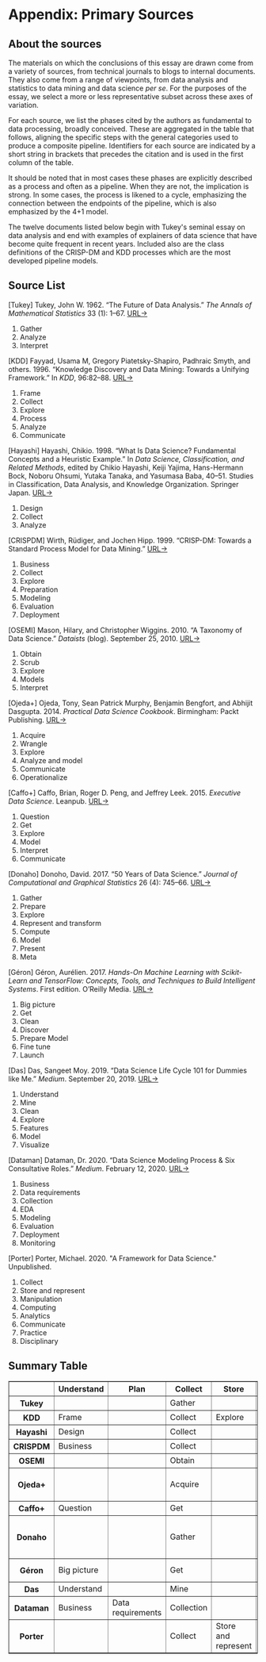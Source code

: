 # Appendix: Primary Sources

## About the sources

The materials on which the conclusions of this essay are drawn come from a variety of sources, from technical journals to blogs to internal documents. They also come from a range of viewpoints, from data analysis and statistics to data mining and data science _per se_. For the purposes of the essay, we select a more or less representative subset across these axes of variation. 

For each source, we list the phases cited by the authors as fundamental to data processing, broadly conceived. These are aggregated in the table that follows, aligning the specific steps with the general categories used to produce a composite pipeline. Identifiers for each source are indicated by a short string in brackets that precedes the citation and is used in the first column of the table.

It should be noted that in most cases these phases are explicitly described as a process and often as a pipeline. When they are not, the implication is strong. In some cases, the process is likened to a cycle, emphasizing the connection between the endpoints of the pipeline, which is also emphasized by the 4+1 model.

The twelve documents listed below begin with Tukey's seminal essay on data analysis and end with examples of explainers of data science that have become quite frequent in recent years. Included also are the class definitions of the CRISP-DM and KDD processes which are the most developed pipeline models.

## Source List

[Tukey] Tukey, John W. 1962. “The Future of Data Analysis.” _The Annals of Mathematical Statistics_ 33 (1): 1–67. [URL&rarr;](https://www.jstor.org/stable/2237638#metadata_info_tab_contents)

1. Gather	 	 	
1. Analyze	 	 	
1. Interpret	 	 	 

[KDD] Fayyad, Usama M, Gregory Piatetsky-Shapiro, Padhraic Smyth, and others. 1996. “Knowledge Discovery and Data Mining: Towards a Unifying Framework.” In _KDD_, 96:82–88. [URL&rarr;](https://www.aaai.org/Papers/KDD/1996/KDD96-014.pdf?utm_campaign=ml4devs-newsletter&utm_medium=email&utm_source=Revue%20newsletter)
	
1. Frame	 	
1. Collect	
1. Explore	
1. Process	 	 	
1. Analyze	 	
1. Communicate	 	 

[Hayashi] Hayashi, Chikio. 1998. “What Is Data Science? Fundamental Concepts and a Heuristic Example.” In _Data Science, Classification, and Related Methods_, edited by Chikio Hayashi, Keiji Yajima, Hans-Hermann Bock, Noboru Ohsumi, Yutaka Tanaka, and Yasumasa Baba, 40–51. Studies in Classification, Data Analysis, and Knowledge Organization. Springer Japan. [URL&rarr;](https://link.springer.com/chapter/10.1007/978-4-431-65950-1_3)
	
1. Design	 	
1. Collect	 	 	 	 	
1. Analyze	

[CRISPDM] Wirth, Rüdiger, and Jochen Hipp. 1999. “CRISP-DM: Towards a Standard Process Model for Data Mining.” [URL&rarr;](http://www.cs.unibo.it/~danilo.montesi/CBD/Beatriz/10.1.1.198.5133.pdf)

1. Business 
1. Collect 
1. Explore 
1. Preparation 
1. Modeling
1. Evaluation
1. Deployment	 

[OSEMI] Mason, Hilary, and Christopher Wiggins. 2010. “A Taxonomy of Data Science.” _Dataists_ (blog). September 25, 2010. [URL&rarr;](https://sites.google.com/a/isim.net.in/datascience_isim/taxonomy)
<!--
http://www.dataists.com/2010/09/a-taxonomy-of-data-science/
-->
1. Obtain
2. Scrub
3. Explore
4. Models
5. Interpret

[Ojeda+] Ojeda, Tony, Sean Patrick Murphy, Benjamin Bengfort, and Abhijit Dasgupta. 2014. _Practical Data Science Cookbook_. Birmingham: Packt Publishing. [URL&rarr;](https://www.packtpub.com/product/practical-data-science-cookbook-second-edition/9781787129627)
	 	 	
1. Acquire	 	
1. Wrangle	
1. Explore	 	
1. Analyze and model	 	
1. Communicate	
1. Operationalize

[Caffo+] Caffo, Brian, Roger D. Peng, and Jeffrey Leek. 2015. _Executive Data Science_. Leanpub. [URL&rarr;](https://leanpub.com/eds)

1. Question	 	
1. Get	 	 	
1. Explore	 	
1. Model	
1. Interpret	
1. Communicate	 	 

[Donaho] Donoho, David. 2017. “50 Years of Data Science.” _Journal of Computational and Graphical Statistics_ 26 (4): 745–66. [URL&rarr;](https://doi.org/10.1080/10618600.2017.1384734)

1. Gather
1. Prepare
1. Explore
1. Represent and transform 
1. Compute	
1. Model	 	
1. Present	 	
1. Meta

[Géron] Géron, Aurélien. 2017. _Hands-On Machine Learning with Scikit-Learn and TensorFlow: Concepts, Tools, and Techniques to Build Intelligent Systems_. First edition. O’Reilly Media. [URL&rarr;](https://www.investincotedor.fr/sites/default/files/webform/pdf-hands-on-machine-learning-with-scikit-learn-and-tensorflow-conce-aurlien-gron-pdf-download-free-book-21c7262.pdf)

1. Big picture	 	
1. Get	 	
1. Clean	
1. Discover	
1. Prepare	Model
1. Fine tune	 	 	
1. Launch	

[Das] Das, Sangeet Moy. 2019. “Data Science Life Cycle 101 for Dummies like Me.” _Medium_. September 20, 2019. [URL&rarr;](https://towardsdatascience.com/data-science-life-cycle-101-for-dummies-like-me-e66b47ad8d8f) 

1. Understand
1. Mine
1. Clean
1. Explore
1. Features
1. Model
1. Visualize	 	 

[Dataman] Dataman, Dr. 2020. “Data Science Modeling Process & Six Consultative Roles.” _Medium_. February 12, 2020. [URL&rarr;](https://towardsdatascience.com/data-science-modeling-process-fa6e8e45bf02)

1. Business
1. Data requirements	
1. Collection
1. EDA
1. Modeling
1. Evaluation
1. Deployment
1. Monitoring	 	 

[Porter] Porter, Michael. 2020. "A Framework for Data Science." Unpublished.	 	 	
<!--
file:///private/var/folders/14/rnyfspnx2q131jp_752t9fc80000gn/T/com.microsoft.Outlook/Outlook%20Temp/data-science%5B44%5D.html#categories_of_data_science
-->

1. Collect	
1. Store and represent	
1. Manipulation	 	
1. Computing	
1. Analytics	 	
1. Communicate	
1. Practice	
1. Disciplinary

## Summary Table

<table border="1" class="dataframe" id="pipelines">
  <thead>
    <tr>
      <th>&nbsp;</th>
      <th>Understand</th>
      <th>Plan</th>
      <th>Collect</th>
      <th>Store</th>
      <th>Clean</th>
      <th>Explore</th>
      <th>Prepare</th>
      <th>Model</th>
      <th>Interpret</th>
      <th>Communicate</th>
      <th>Deploy</th>
      <th>Reflect</th>
    </tr>
  </thead>
  <tbody>

  <!-- Tukey -->
  <tr>
    <th>Tukey</th>
    <td>&nbsp;</td>
    <td>&nbsp;</td>
    <td>Gather</td>
    <td>&nbsp;</td>
    <td>&nbsp;</td>
    <td>Analyze</td>
    <td>&nbsp;</td>
    <td>&nbsp;</td>
    <td>Interpret</td>
    <td>&nbsp;</td>
    <td>&nbsp;</td>
    <td>&nbsp;</td>
  </tr>

  <!-- KDD -->
  <tr>
    <th>KDD</th>
    <td>Frame</td>
    <td>&nbsp;</td>
    <td>Collect</td>
    <td>Explore</td>
    <td>Process</td>
    <td>&nbsp;</td>
    <td>&nbsp;</td>
    <td>Analyze</td>
    <td>&nbsp;</td>
    <td>Communicate</td>
    <td>&nbsp;</td>
    <td>&nbsp;</td>
  </tr>

  <!-- Hayashi -->
  <tr>
    <th>Hayashi</th>
    <td>Design</td>
    <td>&nbsp;</td>
    <td>Collect</td>
    <td>&nbsp;</td>
    <td>&nbsp;</td>
    <td>&nbsp;</td>
    <td>&nbsp;</td>
    <td>Analyze</td>
    <td>&nbsp;</td>
    <td>&nbsp;</td>
    <td>&nbsp;</td>
    <td>&nbsp;</td>
  </tr>

  <!-- CRISPDM -->
  <tr>
    <th>CRISPDM</th>
    <td>Business</td>
    <td>&nbsp;</td>
    <td>Collect</td>
    <td>&nbsp;</td>
    <td>&nbsp;</td>
    <td>Explore</td>
    <td>Preparation</td>
    <td>Modeling</td>
    <td>Evaluation</td>
    <td>&nbsp;</td>
    <td>Deployment</td>
    <td>&nbsp;</td>
  </tr>

  <!-- OSEMI -->
  <tr>
    <th>OSEMI</th>
    <td>&nbsp;</td>
    <td>&nbsp;</td>
    <td>Obtain</td>
    <td>&nbsp;</td>
    <td>Scrub</td>
    <td>Explore</td>
    <td>&nbsp;</td>
    <td>Model</td>
    <td>Interpret</td>
    <td>&nbsp;</td>
    <td>&nbsp;</td>
    <td>&nbsp;</td>
  </tr>

  <!-- Ojeda+ -->
  <tr>
    <th>Ojeda+</th>
    <td>&nbsp;</td>
    <td>&nbsp;</td>
    <td>Acquire</td>
    <td>&nbsp;</td>
    <td>Wrangle</td>
    <td>Explore</td>
    <td>&nbsp;</td>
    <td>Analyze and model</td>
    <td>&nbsp;</td>
    <td>Communicate</td>
    <td>Operationalize</td>
    <td>&nbsp;</td>
  </tr>

  <!-- Caffo+ -->
  <tr>
    <th>Caffo+</th>
    <td>Question</td>
    <td>&nbsp;</td>
    <td>Get</td>
    <td>&nbsp;</td>
    <td>&nbsp;</td>
    <td>Explore</td>
    <td>&nbsp;</td>
    <td>Model</td>
    <td>Interpret</td>
    <td>Communicate</td>
    <td>&nbsp;</td>
    <td>&nbsp;</td>
  </tr>

  <!-- Donaho -->
  <tr>
    <th>Donaho</th>
    <td>&nbsp;</td>
    <td>&nbsp;</td>
    <td>Gather</td>
    <td>&nbsp;</td>
    <td>Prepare</td>
    <td>Explore</td>
    <td>Represent and transform; Compute</td>
    <td>Model</td>
    <td>&nbsp;</td>
    <td>Present</td>
    <td>&nbsp;</td>
    <td>Meta</td>
  </tr>

  <!-- Géron -->
  <tr>
    <th>Géron</th>
    <td>Big picture</td>
    <td>&nbsp;</td>
    <td>Get</td>
    <td>&nbsp;</td>
    <td>Clean</td>
    <td>Discover</td>
    <td>Prepare</td>
    <td>Model; Fine tune</td>
    <td>&nbsp;</td>
    <td>&nbsp;</td>
    <td>Launch</td>
    <td>&nbsp;</td>
  </tr>

  <!-- Das -->
  <tr>
    <th>Das</th>
    <td>Understand</td>
    <td>&nbsp;</td>
    <td>Mine</td>
    <td>&nbsp;</td>
    <td>Clean</td>
    <td>Explore</td>
    <td>Features</td>
    <td>Model</td>
    <td>&nbsp;</td>
    <td>Visualize</td>
    <td>&nbsp;</td>
    <td>&nbsp;</td>
  </tr>

  <!-- Dataman -->
  <tr>
    <th>Dataman</th>
    <td>Business</td>
    <td>Data requirements</td>
    <td>Collection</td>
    <td>&nbsp;</td>
    <td>&nbsp;</td>
    <td>EDA</td>
    <td>&nbsp;</td>
    <td>Modeling</td>
    <td>Evaluation</td>
    <td>&nbsp;</td>
    <td>Deployment; Monitoring</td>
    <td>&nbsp;</td>
  </tr>

  <!-- Porter -->
  <tr>
    <th>Porter</th>
    <td>&nbsp;</td>
    <td>&nbsp;</td>
    <td>Collect</td>
    <td>Store and represent</td>
    <td>Manipulation</td>
    <td>&nbsp;</td>
    <td>Computing</td>
    <td>Analytics</td>
    <td>&nbsp;</td>
    <td>Communicate</td>
    <td>Practice</td>
    <td>Disciplinary</td>
  </tr>
  </tbody>
</table>
